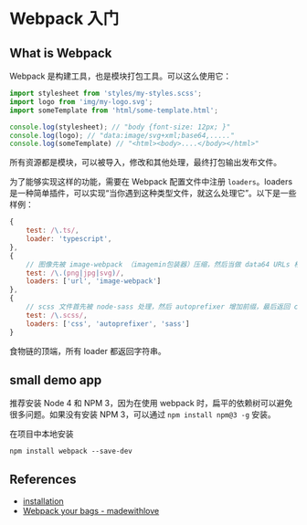 # Webpack 入门

## What is Webpack

Webpack 是构建工具，也是模块打包工具。可以这么使用它：

```javascript
import stylesheet from 'styles/my-styles.scss';
import logo from 'img/my-logo.svg';
import someTemplate from 'html/some-template.html';

console.log(stylesheet); // "body {font-size: 12px; }"
console.log(logo); // "data:image/svg+xml;base64,....."
console.log(someTemplate) // "<html><body>....</body></html>"
```

所有资源都是模块，可以被导入，修改和其他处理，最终打包输出发布文件。

为了能够实现这样的功能，需要在 Webpack 配置文件中注册 `loaders`。loaders 是一种简单插件，可以实现“当你遇到这种类型文件，就这么处理它”。以下是一些样例：

```javascript
{
	test: /\.ts/,
	loader: 'typescript',
},
{
	// 图像先被 image-webpack （imagemin包装器）压缩，然后当做 data64 URLs 格式插入文档
	test: /\.(png|jpg|svg)/,
	loaders: ['url', 'image-webpack']
},
{
	// scss 文件首先被 node-sass 处理，然后 autoprefixer 增加前缀，最后返回 css 格式字符串
	test: /\.scss/,
	loaders: ['css', 'autoprefixer', 'sass']
}
```

食物链的顶端，所有 loader 都返回字符串。

## small demo app

推荐安装 Node 4 和 NPM 3，因为在使用 webpack 时，扁平的依赖树可以避免很多问题。如果没有安装 NPM 3，可以通过 `npm install npm@3 -g` 安装。

在项目中本地安装

```
npm install webpack --save-dev
```

## References

* [installation](http://webpack.github.io/docs/installation.html)
* [Webpack your bags - madewithlove](http://blog.madewithlove.be/post/webpack-your-bags/)